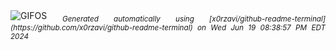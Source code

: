 <div align="justify">
<picture>
    <source media="(prefers-color-scheme: dark)" srcset="https://i.ibb.co/Lvpw4qK/output-gif.gif">
    <source media="(prefers-color-scheme: light)" srcset="https://i.ibb.co/Lvpw4qK/output-gif.gif">
    <img alt="GIFOS" src="https://i.ibb.co/Lvpw4qK/output-gif.gif">
</picture>
<sub><i>Generated automatically using [x0rzavi/github-readme-terminal](https://github.com/x0rzavi/github-readme-terminal) on Wed Jun 19 08:38:57 PM EDT 2024</i></sub>
</div>

<!--  -->